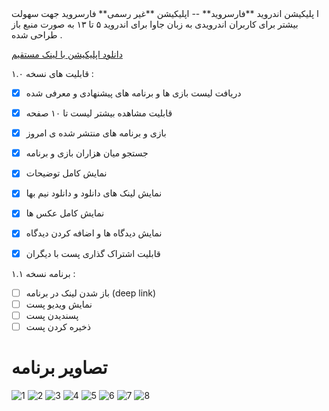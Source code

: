 <meta name='keywords' content='regex, اپلیکیشن فارسروید, regexp'>
ا
پلیکیشن اندروید **فارسروید**
--
اپلیکیشن **غیر رسمی** فارسروید جهت سهولت بیشتر برای کاربران اندرویدی به زبان جاوا برای اندروید ۵ تا ۱۳ به صورت منبع باز طراحی شده .

[دانلود اپلیکیشن با لینک مستقیم](https://github.com/AmirSinaRZ/Farsroid/raw/main/Farsroid.apk)

قابلیت های نسخه ۱.۰ :
- [x] دریافت لیست بازی ها و برنامه های پیشنهادی و معرفی شده
- [x] قابلیت مشاهده بیشتر لیست تا ۱۰ صفحه
- [x] بازی و برنامه های منتشر شده ی امروز
- [x] جستجو میان هزاران بازی و برنامه
- [x] نمایش کامل توضیحات
- [x] نمایش لینک های دانلود و دانلود نیم بها
- [x] نمایش کامل عکس ها
- [x] نمایش دیدگاه ها و اضافه کردن دیدگاه
- [x] قابلیت اشتراک گذاری پست با دیگران


برنامه نسخه ۱.۱ :
- [ ] باز شدن لینک در برنامه (deep link)
- [ ] نمایش ویدیو پست
- [ ] پسندیدن پست
- [ ] ذخیره کردن پست

# تصاویر برنامه
![1](https://s8.uupload.ir/files/screenshot_2023-07-06-04-32-47-337_com.farsroid.android_l9be.jpg)
![2](https://s8.uupload.ir/files/screenshot_2023-07-06-04-32-56-160_com.farsroid.android_t9ud.jpg)
![3](https://s8.uupload.ir/files/screenshot_2023-07-06-04-33-06-407_com.farsroid.android_nb4g.jpg)
![4](https://s8.uupload.ir/files/screenshot_2023-07-06-04-33-21-770_com.farsroid.android_rjgw.jpg)
![5](https://s8.uupload.ir/files/screenshot_2023-07-06-04-33-30-474_com.farsroid.android_e7u8.jpg)
![6](https://s8.uupload.ir/files/screenshot_2023-07-06-04-33-35-611_com.farsroid.android_d0zi.jpg)
![7](https://s8.uupload.ir/files/screenshot_2023-07-06-04-33-50-305_com.farsroid.android_nuo6.jpg)
![8](https://s8.uupload.ir/files/screenshot_2023-07-06-04-34-01-681_com.farsroid.android_wg3f.jpg)
